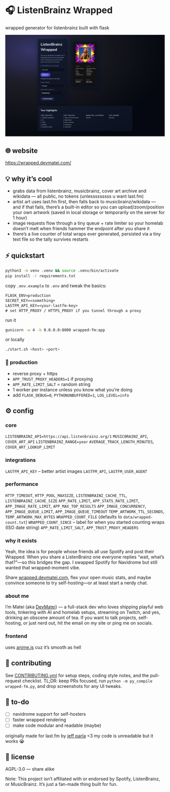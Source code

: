 # 🎧 ListenBrainz Wrapped

wrapped generator for listenbrainz built with flask
 
 
 
![preview](image-1.png)

## 🌐 website

https://wrapped.devmatei.com/

## 💡 why it’s cool

* grabs data from listenbrainz, musicbrainz, cover art archive and wikidata — all public, no tokens (unlesssssssss u want last.fm)
* artist art uses last.fm first, then falls back to musicbrainz/wikidata — and if that fails, there’s a built-in editor so you can upload/zoom/position your own artwork (saved in local storage or temporarily on the server for 1 hour)
* image requests flow through a tiny queue + rate limiter so your homelab doesn’t melt when friends hammer the endpoint after you share it
* there’s a live counter of total wraps ever generated, persisted via a tiny text file so the tally survives restarts

## ⚡ quickstart

```bash
python3 -m venv .venv && source .venv/bin/activate
pip install -r requirements.txt
```

copy `.env.example` to `.env` and tweak the basics:

```
FLASK_ENV=production
SECRET_KEY=<something>
LASTFM_API_KEY=<your-lastfm-key>
# set HTTP_PROXY / HTTPS_PROXY if you tunnel through a proxy
```

run it

```bash
gunicorn -w 4 -b 0.0.0.0:8000 wrapped-fm:app
```

or locally

```bash
./start.sh <host> <port>
```

### 🧠 production

* reverse proxy + https
* `APP_TRUST_PROXY_HEADERS=1` if proxying
* `APP_RATE_LIMIT_SALT` = random string
* 1 worker per instance unless you know what you’re doing
* add `FLASK_DEBUG=0`, `PYTHONUNBUFFERED=1`, `LOG_LEVEL=info`

## ⚙️ config

### core

`LISTENBRAINZ_API=https://api.listenbrainz.org/1`
`MUSICBRAINZ_API`, `COVER_ART_API`
`LISTENBRAINZ_RANGE=year`
`AVERAGE_TRACK_LENGTH_MINUTES`, `COVER_ART_LOOKUP_LIMIT`

### integrations

`LASTFM_API_KEY` – better artist images
`LASTFM_API`, `LASTFM_USER_AGENT`

### performance

`HTTP_TIMEOUT`, `HTTP_POOL_MAXSIZE`, `LISTENBRAINZ_CACHE_TTL`, `LISTENBRAINZ_CACHE_SIZE`
`APP_RATE_LIMIT`, `APP_STATS_RATE_LIMIT`, `APP_IMAGE_RATE_LIMIT`, `APP_MAX_TOP_RESULTS`
`APP_IMAGE_CONCURRENCY`, `APP_IMAGE_QUEUE_LIMIT`, `APP_IMAGE_QUEUE_TIMEOUT`
`TEMP_ARTWORK_TTL_SECONDS`, `TEMP_ARTWORK_MAX_BYTES`
`WRAPPED_COUNT_FILE` (defaults to `data/wrapped-count.txt`)
`WRAPPED_COUNT_SINCE` – label for when you started counting wraps (ISO date string)
`APP_RATE_LIMIT_SALT`, `APP_TRUST_PROXY_HEADERS`

### why it exists

Yeah, the idea is for people whose friends all use Spotify and post their Wrapped. When you share a ListenBrainz one everyone replies “wait, what’s that?”—so this bridges the gap. I swapped Spotify for Navidrome but still wanted that wrapped-moment vibe.

Share [wrapped.devmatei.com](https://wrapped.devmatei.com), flex your open music stats, and maybe convince someone to try self-hosting—or at least start a nerdy chat.

### about me

I’m Matei (aka [DevMatei](https://devmatei.com)) — a full-stack dev who loves shipping playful web tools, tinkering with AI and homelab setups, streaming on Twitch, and yes, drinking an obscene amount of tea. If you want to talk projects, self-hosting, or just nerd out, hit the email on my site or ping me on socials.

### frontend

uses [anime.js](https://animejs.com/) cuz it’s smooth as hell

## 🤝 contributing

See [CONTRIBUTING.yml](./CONTRIBUTING.yml) for setup steps, coding style notes, and the pull-request checklist. TL;DR: keep PRs focused, run `python -m py_compile wrapped-fm.py`, and drop screenshots for any UI tweaks.

## 🧩 to-do

* [ ] navidrome support for self-hosters
* [ ] faster wrapped rendering
* [ ] make code modular and readable (maybe)

originally made for last.fm by [jeff parla](https://github.com/parlajatwit) <3
my code is unreadable but it works 😭

## 📜 license

AGPL-3.0 — share alike

Note: This project isn’t affiliated with or endorsed by Spotify, ListenBrainz, or MusicBrainz. It’s just a fan-made thing built for fun.
